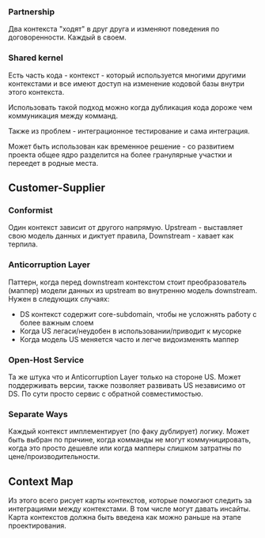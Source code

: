 ### Partnership
Два контекста "ходят" в друг друга и изменяют поведения по договоренности. Каждый в своем. 

### Shared kernel
Есть часть кода - контекст - который используется многими другими контекстами и все имеют доступ на изменение кодовой базы внутри этого контекста. 

Использовать такой подход можно когда дубликация кода дороже чем коммуникация между комманд. 

Также из проблем - интеграционное тестирование и сама интеграция. 

Может быть использован как временное решение - со развитием проекта общее ядро разделится на более гранулярные участки и переедет в родные места.

## Customer-Supplier
### Conformist
Один контекст зависит от другого напрямую. Upstream - выставляет свою модель данных и диктует правила, Downstream - хавает как терпила.

### Anticorruption Layer
Паттерн, когда перед downstream контекстом стоит преобразователь (маппер) модели данных из upstream во внутренню модель downstream. Нужен в следующих случаях:
- DS контекст содержит core-subdomain, чтобы не усложнять работу с более важным слоем
- Когда US легаси/неудобен в использовании/приводит к мусорке
- Когда модель US меняется часто и легче видоизменять маппер

### Open-Host Service
Та же штука что и Anticorruption Layer только на стороне US. Может поддерживать версии, также позволяет развивать  US независимо от DS.
По сути просто сервис с обратной совместимостью.

### Separate Ways
Каждый контекст имплементирует (по факу дублирует) логику. Может быть выбран по причине, когда комманды не могут коммуницировать, когда это просто дешевле или когда мапперы слишком затратны по цене/производительности.

## Context Map
Из этого всего рисует карты контекстов, которые помогают следить за интеграциями между контекстами. В том числе могут давать инсайты. Карта контекстов должна быть введена как можно раньше на этапе проектирования.